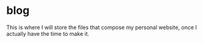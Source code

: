 # blog
This is where I will store the files that compose my personal website, once I actually have the time to make it.
